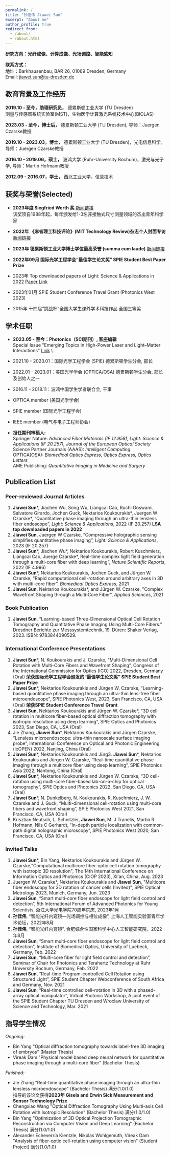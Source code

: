 ```yaml
---
permalink: /
title: "孙佳伟 Jiawei Sun"
excerpt: "About me"
author_profile: true
redirect_from: 
  - /about/
  - /about.html
---
```



**研究方向：光纤成像、计算成像、光场调控、智能感知** 


**联系方式：** \
地址：Barkhausenbau, BAR 26, 01069 Dresden, Germany\
Email: jiawei.sun@tu-dresden.de

## 教育背景及工作经历


**2019.10 - 至今，助理研究员，** 德累斯顿工业大学 (TU Dresden) \
测量与传感器系统实验室(MST)，生物医学计算激光系统技术中心(BIOLAS)

**2023.03 - 至今，博士后，** 德累斯顿工业大学 (TU Dresden), 导师：Juergen Czarske教授

**2019.10 - 2023.03，博士，** 德累斯顿工业大学 (TU Dresden)，光电信息科学, 导师：Juergen Czarske教授

**2016.10 - 2019.06，硕士，** 波鸿大学 (Ruhr-University Bochum)，激光与光子学, 导师：Martin Hofmann教授

**2012.09 - 2016.07，学士，** 西北工业大学，信息技术


## 获奖与荣誉(Selected)

- **2023年度 Siegfried Werth 奖** [新闻链接](https://tu-dresden.de/ing/der-bereich/news/nachwuchswissenschaftler-dr-ing-jiawei-sun-mit-preis-der-dr-ing-siegfried-werth-stiftung-geehrt) \
该奖项自1988年起，每年颁发给1-3名非接触式尺寸测量领域的杰出青年科学家  

- **2022年 《麻省理工科技评论》(MIT Technology Review)杂志个人封面专访** [新闻链接](https://www.mittrchina.com/news/detail/10930)

- **2023年 德累斯顿工业大学博士学位最高荣誉 (summa cum laude)** [新闻链接](https://tu-dresden.de/ing/elektrotechnik/iee/mst/forschung/promotionen/copy_of_dr-ing-Stefan_Rothe?set_language=en#)

- **2022年09月 国际光学工程学会“最佳学生论文奖” SPIE Student Best Paper Prize**

- 2023年 Top downloaded papers of Light: Science & Applications in 2022 [Paper Link](https://www.nature.com/articles/s41377-022-00898-2)

- 2023年01月 SPIE Student Conference Travel Grant (Photonics West 2023)

- 2015年 十四届“挑战杯”全国大学生课外学术科技作品  全国三等奖


## 学术任职

-  **2023.05 - 至今：Photonics（SCI期刊）, 客座编辑** \
  Special Issue "Emerging Topics in High-Power Laser and Light–Matter Interactions"  [Link](https://www.mdpi.com/journal/photonics/special_issues/SBN4H0Q600) \
- 2021.10 - 2023.01：国际光学工程学会 (SPIE) 德累斯顿学生分会, 部长
- 2022.01 - 2023.01：美国光学学会 (OPTICA/OSA) 德累斯顿学生分会, 部长及创始人之一
- 2016.11 - 2018.11：波鸿中国学生学者联合会, 干事
- OPTICA member (美国光学学会)
- SPIE member (国际光学工程学会)
- IEEE member (电气与电子工程师协会)

- **担任期刊审稿人:** \
Springer Nature: *Advanced Fiber Materials (IF 12.958), Light: Science & Applications (IF 20.257), Journal of the European Optical Society* \
Science Partner Journals (AAAS): *Intelligent Computing* \
OPTICA(OSA): *Biomedical Optics Express, Optics Express, Optics Letters* \
AME Publishing: *Quantitative Imaging in Medicine and Surgery* 


## Publication List

### Peer-reviewed Journal Articles
1. **Jiawei Sun**\*, Jiachen Wu, Song Wu, Liangcai Cao, Ruchi Goswami, Salvatore Girardo, Jochen Guck, Nektarios Koukourakis\*, Juergen W Czarske\*, “Quantitative phase imaging through an ultra-thin lensless fiber endoscope”, *Light: Science & Applications*, 2022 (IF 20.257)  **LSA top downloaded papers in 2022**
2. **Jiawei Sun**, Juergen W Czarske, “Compressive holographic sensing simplifies quantitative phase imaging”, *Light: Science & Applications*, 2023 (IF 20.257)
3. **Jiawei Sun**\*, Jiachen Wu\*, Nektarios Koukourakis, Robert Kuschmierz, Liangcai Cao, Juerge Czarske\*, Real-time complex light field generation through a multi-core fiber with deep learning”, *Nature Scientific Reports*, 2022 (IF 4.996)
4. **Jiawei Sun**\*, Nektarios Koukourakis, Jochen Guck, and Jürgen W. Czarske, “Rapid computational cell-rotation around arbitrary axes in 3D with multi-core fiber”, *Biomedical Optics Express*, 2021
5. **Jiawei Sun**, Nektarios Koukourakis\*, and Jürgen W. Czarske, "Complex Wavefront Shaping through a Multi‐Core Fiber", *Applied Sciences*, 2021


### Book Publication
1. **Jiawei Sun**, “Learning-based Three-Dimensional Optical Cell Rotation Tomography and Quantitative Phase Imaging Using Multi-Core Fibers.” Dresdner Berichte zur Messsystemtechnik, 19. Düren: Shaker Verlag, 2023. ISBN: 9783844090529.

### International Conference Presentations
1. **Jiawei Sun**\*, N. Koukourakis and J. Czarske, “Multi-Dimensional Cell Rotation with Multi-Core Fibers and Wavefront Shaping”, Congress of the International Commission for Optics (ICO) 2022, Dresden, Germany (Oral) 
**荣获国际光学工程学会颁发的“最佳学生论文奖” SPIE Student Best Paper Prize**
2. **Jiawei Sun**\*, Nektarios Koukourakis and Jürgen W. Czarske, “Learning-based quantitative phase imaging through an ultra-thin lens-free fiber microendoscope”, SPIE Photonics West, 2023, San Francisco, CA, USA (Oral) **荣获SPIE Student Conference Travel Grant**
3. **Jiawei Sun**, Nektarios Koukourakis and Jürgen W. Czarske\*, “3D cell rotation in multicore fiber-based optical diffraction tomography with isotropic resolution using deep learning”, SPIE Optics and Photonics 2023, San Diego, CA, USA (Oral)
4. Jie Zhang, **Jiawei Sun**\*, Nektarios Koukourakis and Jürgen Czarske, “Lensless microendoscope: ultra-thin nanoscale surface imaging probe”, International Conference on Optical and Photonic Engineering (icOPEN) 2022, Nanjing, China (Oral) 
5. **Jiawei Sun**\*, Nektarios Koukourakis and Jürg3. **Jiawei Sun**\*, Nektarios Koukourakis and Jürgen W. Czarske, “Real-time quantitative phase imaging through a multicore fiber using deep learning”, SPIE Photonics Asia 2022, Nantong, China (Oral) 
6. **Jiawei Sun**\*, Nektarios Koukourakis and Jürgen W. Czarske, “3D cell-rotation using multi-core fiber-based lab-on-a-chip for optical tomography”, SPIE Optics and Photonics 2022, San Diego, CA, USA (Oral)
7. **Jiawei Sun**\*, N. Dunkelberg, N. Koukourakis, R. Kuschmierz, J. W. Czarske and J. Guck, “Multi-dimensional cell-rotation using multi-core fibers and wavefront shaping”, SPIE Photonics West 2021, San Francisco, CA, USA (Oral)
8. Krisztian Neutsch, L. Schnitzler, **Jiawei Sun**, M. J Tranelis, Martin R Hofmann, Nils C Gerhardt, “In-depth particle localization with common-path digital holographic microscopy”, SPIE Photonics West 2020, San Francisco, CA, USA (Oral)

### Invited Talks
1. **Jiawei Sun**\*, Bin Yang, Nektarios Koukourakis and Jürgen W. Czarske,"Computational multicore fiber-optic cell rotation tomography with isotropic 3D resolution", The 14th International Conference on Information Optics and Photonics (CIOP 2023), Xi'an, China, Aug. 2023
2. Juergen W. Czarske\*, Nektarios Koukourakis and **Jiawei Sun**, "Multicore fiber endoscopy for 3D rotation of cancer cells (Invited)", SPIE Optical Metrology 2023, Munich, Germany, Jun. 2023
3. **Jiawei Sun**, “Smart multi-core fiber endoscope for light field control and detection”, 5th International Forum of Advanced Photonics for Young Scientists, 浙江大学光电学院70周年院庆, 2023年1月
4. **孙佳伟**, “智能光纤内窥镜—光场调控与相位成像”, 上海人工智能实验室青年学术论坛，2022年8月
5. **孙佳伟**, “智能光纤内窥镜”, 合肥综合性国家科学中心人工智能研究院，2022年8月
6. **Jiawei Sun**, “Smart multi-core fiber endoscope for light field control and detection”, Institute of Biomedical Optics, University of Luebeck, Germany, Feb. 2022
7. **Jiawei Sun**, “Multi-core fiber for light field control and detection”, Seminar of Chair for Photonics and Terahertz Technology at Ruhr University Bochum, Germany, Feb. 2022
8. **Jiawei Sun**, “Real-time Program-controlled Cell Rotation using Structured Light”, SPIE Student Chapter Webconference of South Africa and Germany, Nov. 2021 
9. **Jiawei Sun**, “Real-time controlled cell-rotation in 3D with a phased-array optical manipulator”, Virtual Photonic Workshop, A joint event of the SPIE Student Chapter TU Dresden and Wroclaw University of Science and Technology, Mar. 2021




## 指导学生情况
*Ongoing:* 
- Bin Yang "Optical diffraction tomography towards label-free 3D imaging of embryos" (Master Thesis)
- Vireak Dam "Physical model based deep neural network for quantitative phase imaging through a multi-core fiber"  (Bachelor Thesis)

*Finished:* 
- Jie Zhang "Real-time quantitative phase imaging through an ultra-thin lensless microendoscope" (Bachelor Thesis) 满分(1.0/1.0) \
  指导的该论文获得**2023年 Gisela and Erwin Sick Measurement and Sensor Technology Prize**
- Chengxiao Wang "Optical Diffraction Tomography Using Multi-axis Cell Rotation with Isotropic Resolution"  (Bachelor Thesis) 满分(1.0/1.0)
- Bin Yang "Optimization of 3D Optical Projection Tomographic Reconstruction via Computer Vision and Deep Learning" (Bachelor Thesis) 满分(1.0/1.0)
- Alexander Echeverría Kientzle, Nikolas Wohlgemuth, Vireak Dam "Analysis of fiber-optic cell-rotation using computer vision" (Student Project) 满分(1.0/1.0)




